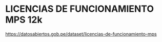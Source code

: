 # LICENCIAS DE FUNCIONAMIENTO MPS 12k

https://datosabiertos.gob.pe/dataset/licencias-de-funcionamiento-mps